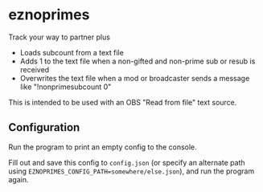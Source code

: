 # eznoprimes

Track your way to partner plus

- Loads subcount from a text file
- Adds 1 to the text file when a non-gifted and non-prime sub or resub is received
- Overwrites the text file when a mod or broadcaster sends a message like "!nonprimesubcount 0"

This is intended to be used with an OBS "Read from file" text source.

## Configuration

Run the program to print an empty config to the console.

Fill out and save this config to `config.json` (or specify an alternate path using `EZNOPRIMES_CONFIG_PATH=somewhere/else.json`), and run the program again.
